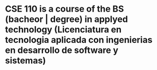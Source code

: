 # CSE 110 is a course of the BS (bacheor | degree) in applyed technology (Licenciatura en tecnologia aplicada con ingenierias en desarrollo de software y sistemas)
